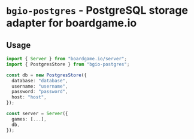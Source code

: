 # `bgio-postgres` - PostgreSQL storage adapter for boardgame.io

## Usage

```typescript
import { Server } from "boardgame.io/server";
import { PostgresStore } from "bgio-postgres";

const db = new PostgresStore({
  database: "database",
  username: "username",
  password: "password",
  host: "host",
});

const server = Server({
  games: [...],
  db,
});
```